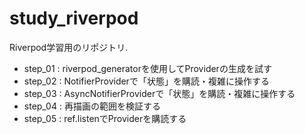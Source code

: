 # study_riverpod

Riverpod学習用のリポジトリ.

* step_01 : riverpod_generatorを使用してProviderの生成を試す
* step_02 : NotifierProviderで「状態」を購読・複雑に操作する
* step_03 : AsyncNotifierProviderで「状態」を購読・複雑に操作する
* step_04 : 再描画の範囲を検証する
* step_05 : ref.listenでProviderを購読する